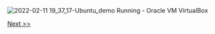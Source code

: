 ![2022-02-11 19_37_17-Ubuntu_demo  Running  - Oracle VM VirtualBox](https://user-images.githubusercontent.com/55657279/153593030-6bd2dd65-2a43-4e38-8567-4567102bd25a.png)

[Next >>](35.md)
